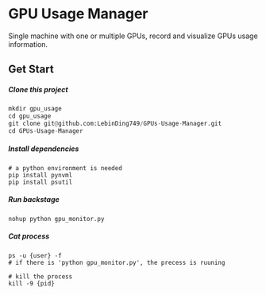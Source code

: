 # GPU Usage Manager

Single machine with one or multiple GPUs, record and visualize GPUs usage information.

## Get Start

##### Clone this project

```python
mkdir gpu_usage
cd gpu_usage
git clone git@github.com:LebinDing749/GPUs-Usage-Manager.git
cd GPUs-Usage-Manager
```

##### Install dependencies

```
# a python environment is needed
pip install pynvml
pip install psutil
```

##### Run backstage

```
nohup python gpu_monitor.py
```

##### Cat process

```
ps -u {user} -f
# if there is 'python gpu_monitor.py', the precess is ruuning

# kill the process
kill -9 {pid}
```

